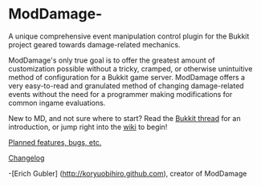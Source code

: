 ModDamage-
=========
A unique comprehensive event manipulation control plugin for the Bukkit project geared towards damage-related mechanics.

ModDamage's only true goal is to offer the greatest amount of customization possible without a tricky, cramped,
or otherwise unintuitive method of configuration for a Bukkit game server.
ModDamage offers a very easy-to-read and granulated method of changing damage-related events without the need
for a programmer making modifications for common ingame evaluations.

New to MD, and not sure where to start? Read the [Bukkit thread](http://forums.bukkit.org/threads/18043)
for an introduction, or jump right into the [wiki](https://www.github.com/KoryuObihiro/ModDamage/wiki) to begin!

[Planned features, bugs, etc.](https://github.com/KoryuObihiro/ModDamage/issues)

[Changelog](http://www.github.com/KoryuObihiro/ModDamage/wiki/Changelog)

-[Erich Gubler] (http://koryuobihiro.github.com), creator of ModDamage